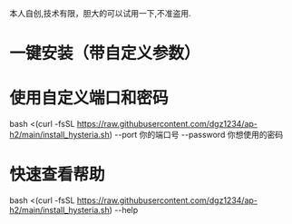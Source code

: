本人自创,技术有限，胆大的可以试用一下,不准盗用.


# 一键安装（带自定义参数）

# 使用自定义端口和密码
bash <(curl -fsSL https://raw.githubusercontent.com/dgz1234/ap-h2/main/install_hysteria.sh) --port 你的端口号 --password 你想使用的密码

# 快速查看帮助
bash <(curl -fsSL https://raw.githubusercontent.com/dgz1234/ap-h2/main/install_hysteria.sh) --help



